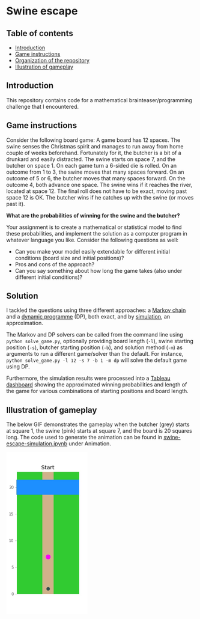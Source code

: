# Swine escape


## Table of contents
  * [Introduction](#introduction)
  * [Game instructions](#game-instructions)
  * [Organization of the repository](#organization-of-the-repository)
  * [Illustration of gameplay](#illustration-of-gameplay)


## Introduction
This repository contains code for a mathematical brainteaser/programming challenge that I encountered.


## Game instructions
Consider the following board game: A game board has 12 spaces. The swine senses the Christmas spirit and manages to run away from home couple of weeks beforehand. Fortunately for it, the butcher is a bit of a drunkard and easily distracted. The swine starts on space 7, and the butcher on space 1. On each game turn a 6-sided die is rolled. On an outcome from 1 to 3, the swine moves that many spaces forward. On an outcome of 5 or 6, the butcher moves that many spaces forward. On the outcome 4, both advance one space. The swine wins if it reaches the river, located at space 12. The final roll does not have to be exact, moving past space 12 is OK. The butcher wins if he catches up with the swine (or moves past it).


**What are the probabilities of winning for the swine and the butcher?**

Your assignment is to create a mathematical or statistical model to find these probabilities, and implement the solution as a computer program in whatever language you like. Consider the following questions as well:

* Can you make your model easily extendable for different initial conditions (board size and initial positions)?
* Pros and cons of the approach?
* Can you say something about how long the game takes (also under different initial conditions)?


## Solution

I tackled the questions using three different approaches: a [Markov chain](../master/markov.ipynb) and a [dynamic programme](../master/dp.ipynb) (DP), both exact, and by [simulation](../master/simulation.ipynb), an approximation. 

The Markov and DP solvers can be called from the command line using ``python solve_game.py``, optionally providing board length (``-l``), swine starting position (``-s``), butcher starting position (``-b``), and solution method (``-m``) as arguments to run a different game/solver than the default. For instance, ``python solve_game.py -l 12 -s 7 -b 1 -m dp`` will solve the default game using DP.

Furthermore, the simulation results were processed into a [Tableau dashboard](https://public.tableau.com/profile/meeke.roet#!/vizhome/Dashboardswineescape/Swineescapedashboard) showing the approximated winning probabilities and length of the game for various combinations of starting positions and board length.




## Illustration of gameplay

The below GIF demonstrates the gameplay when the butcher (grey) starts at square 1, the swine (pink) starts at square 7, and the board is 20 squares long. The code used to generate the animation can be found in [swine-escape-simulation.ipynb](../master/swine-escape-simulation.ipynb) under Animation.

![Output sample](https://github.com/MeekeRoet/swine-escape/blob/master/swine-escape.gif)
